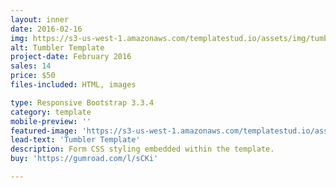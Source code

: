 ```yaml
---
layout: inner
date: 2016-02-16
img: https://s3-us-west-1.amazonaws.com/templatestud.io/assets/img/tumblr-screenshot.png
alt: Tumbler Template
project-date: February 2016
sales: 14
price: $50
files-included: HTML, images

type: Responsive Bootstrap 3.3.4
category: template
mobile-preview: ''
featured-image: 'https://s3-us-west-1.amazonaws.com/templatestud.io/assets/img/tumblr-screenshot.png'
lead-text: 'Tumbler Template'
description: Form CSS styling embedded within the template.
buy: 'https://gumroad.com/l/sCKi'

---
```

